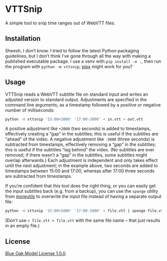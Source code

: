 # VTTSnip

A simple tool to snip time ranges out of WebVTT files.

## Installation

Sheesh, I don’t know.
I tried to follow the latest Python packaging guidelines,
but I don’t think I’ve gone through all the way with making a published executable package.
I use a venv with `pip install -e .`, then run the program with `python -m vttsnip`;
[pipx](https://pypa.github.io/pipx/) might work for you?

## Usage

VTTSnip reads a WebVTT subtitle file on standard input
and writes an adjusted version to standard output.
Adjustments are specified in the command line arguments,
as a timestamp followed by a positive or negative number of milliseconds:

```sh
python -m vttsnip '15:00+2000' '17:00-3000' < in.vtt > out.vtt
```

A positive adjustment like `+2000` (two seconds) is added to timestamps,
effectively creating a “gap” in the subtitles;
this is useful if the subtitles are “ahead” of the video.
A negative adjustment like `-3000` (three seconds) is subtracted from timestamps,
effectively removing a “gap” in the subtitles;
this is useful if the subtitles “lag behind” the video.
(No subtitles are ever removed;
if there wasn’t a “gap” in the subtitles,
some subtitles might overlap afterwards.)
Each adjustment is independent and only takes effect until the next adjustment;
in the example above, two seconds are added to timestamps between 15:00 and 17:00,
whereas after 17:00 three seconds are subtracted from timestamps.

If you’re confident that this tool does the right thing,
or you can easily get the input subtitles back (e.g. from a backup),
you can use the `sponge` utility from [moreutils](https://joeyh.name/code/moreutils/)
to overwrite the input file instead of having a separate output file:

```sh
python -m vttsnip '15:00+2000' '17:00-3000' < file.vtt | sponge file.vtt
```

(Don’t use `< file.vtt > file.vtt` with the same file name –
that just results in an empty file.)

## License

[Blue Oak Model License 1.0.0](https://blueoakcouncil.org/license/1.0.0).
